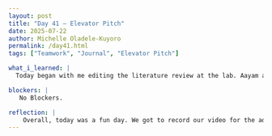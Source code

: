 ```yaml
---
layout: post
title: "Day 41 – Elevator Pitch"
date: 2025-07-22
author: Michelle Oladele-Kuyoro
permalink: /day41.html
tags: ["Teamwork", "Journal", "Elevator Pitch"]

what_i_learned: |
  Today began with me editing the literature review at the lab. Aayam and I worked together to refine the table on Overleaf so it looked more structured and professional. Tomorrow, we will all be working on completing the methodology section and finally transferring everything to the official overleaf document. Following that, we decided to film our elevator pitch for the end of the summer symposium. Our idea was to film in a car and transition to show our model. It was fun getting to work with my group members to film the video. Tomorrow, Yusrat and I will be editing the video and finalizing everything so it's ready by Thursday. Ignatius had a cool idea of combining the original dataset with the nthuddd for one of the models, and it gave interesting results. With this, I will be trying it out on MobileNet to see how it would go.

blockers: |
   No Blockers. 

reflection: |
    Overall, today was a fun day. We got to record our video for the ad of the symposium, and it was really interesting. I also got good results from trying out ignatius' idea and I will be seeing the rseults of that tomorrow. By the end of this week we will also be finalizing our methodology for the paper. 
---
```

